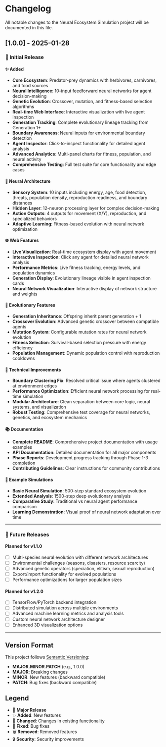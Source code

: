# Changelog

All notable changes to the Neural Ecosystem Simulation project will be documented in this file.

## [1.0.0] - 2025-01-28

### 🎉 Initial Release

#### ✨ Added
- **Core Ecosystem**: Predator-prey dynamics with herbivores, carnivores, and food sources
- **Neural Intelligence**: 10-input feedforward neural networks for agent decision-making
- **Genetic Evolution**: Crossover, mutation, and fitness-based selection algorithms
- **Real-time Web Interface**: Interactive visualization with live agent inspection
- **Generation Tracking**: Complete evolutionary lineage tracking from Generation 1+
- **Boundary Awareness**: Neural inputs for environmental boundary detection
- **Agent Inspector**: Click-to-inspect functionality for detailed agent analysis
- **Advanced Analytics**: Multi-panel charts for fitness, population, and neural activity
- **Comprehensive Testing**: Full test suite for core functionality and edge cases

#### 🧠 Neural Architecture
- **Sensory System**: 10 inputs including energy, age, food detection, threats, population density, reproduction readiness, and boundary distances
- **Hidden Layer**: 12-neuron processing layer for complex decision-making
- **Action Outputs**: 4 outputs for movement (X/Y), reproduction, and specialized behaviors
- **Adaptive Learning**: Fitness-based evolution with neural network optimization

#### 🌐 Web Features
- **Live Visualization**: Real-time ecosystem display with agent movement
- **Interactive Inspection**: Click any agent for detailed neural network analysis
- **Performance Metrics**: Live fitness tracking, energy levels, and population dynamics
- **Generation Display**: Evolutionary lineage visible in agent inspection cards
- **Neural Network Visualization**: Interactive display of network structure and weights

#### 🧬 Evolutionary Features
- **Generation Inheritance**: Offspring inherit parent generation + 1
- **Crossover Evolution**: Advanced genetic crossover between compatible agents
- **Mutation System**: Configurable mutation rates for neural network evolution
- **Fitness Selection**: Survival-based selection pressure with energy efficiency
- **Population Management**: Dynamic population control with reproduction cooldowns

#### 🔧 Technical Improvements
- **Boundary Clustering Fix**: Resolved critical issue where agents clustered at environment edges
- **Performance Optimization**: Efficient neural network processing for real-time simulation
- **Modular Architecture**: Clean separation between core logic, neural systems, and visualization
- **Robust Testing**: Comprehensive test coverage for neural networks, genetics, and ecosystem mechanics

#### 📚 Documentation
- **Complete README**: Comprehensive project documentation with usage examples
- **API Documentation**: Detailed documentation for all major components
- **Phase Reports**: Development progress tracking through Phase 1-3 completion
- **Contributing Guidelines**: Clear instructions for community contributions

#### 🎯 Example Simulations
- **Basic Neural Simulation**: 500-step standard ecosystem evolution
- **Extended Analysis**: 1500-step deep evolutionary analysis
- **Comparative Study**: Traditional vs neural agent performance comparison
- **Learning Demonstration**: Visual proof of neural network adaptation over time

---

### 🚀 Future Releases

#### Planned for v1.1.0
- [ ] Multi-species neural evolution with different network architectures
- [ ] Environmental challenges (seasons, disasters, resource scarcity)
- [ ] Advanced genetic operators (speciation, elitism, sexual reproduction)
- [ ] Export/import functionality for evolved populations
- [ ] Performance optimizations for larger population sizes

#### Planned for v1.2.0
- [ ] TensorFlow/PyTorch backend integration
- [ ] Distributed simulation across multiple environments
- [ ] Advanced machine learning metrics and analysis tools
- [ ] Custom neural network architecture designer
- [ ] Enhanced 3D visualization options

---

## Version Format

This project follows [Semantic Versioning](https://semver.org/):
- **MAJOR.MINOR.PATCH** (e.g., 1.0.0)
- **MAJOR**: Breaking changes
- **MINOR**: New features (backward compatible)
- **PATCH**: Bug fixes (backward compatible)

## Legend

- 🎉 **Major Release**
- ✨ **Added**: New features
- 🔧 **Changed**: Changes in existing functionality  
- 🐛 **Fixed**: Bug fixes
- 🗑️ **Removed**: Removed features
- 🔒 **Security**: Security improvements
